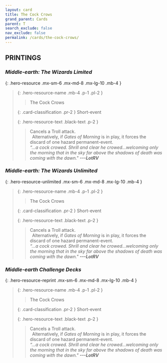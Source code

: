 ```yaml
---
layout: card
title: The Cock Crows
grand_parent: Cards
parent: T
search_exclude: false
nav_exclude: false
permalink: /cards/the-cock-crows/
---
```


## PRINTINGS


### _Middle-earth: The Wizards Limited_

{: .hero-resource .mx-sm-6 .mx-md-8 .mx-lg-10 .mb-4 }
> {: .hero-resource-name .mb-4 .p-1 .pl-2 }
> > <div class="card-mp"></div>
> > <div class="card-name">The Cock Crows</div>
>
> {: .card-classification .pr-2 }
> Short-event
>
> {: .hero-resource-text .black-text .p-2 }
> > Cancels a Troll attack. <br>&ensp;Alternatively, if _Gates of Morning_ is in play, it forces the discard of one hazard permanent-event. <br>_“...a cock crowed. Shrill and clear he crowed...welcoming only the morning that in the sky far above the shadows of death was coming with the dawn."_ ***---&#65279;LotRV*** 
> 

### _Middle-earth: The Wizards Unlimited_

{: .hero-resource-unlimited .mx-sm-6 .mx-md-8 .mx-lg-10 .mb-4 }
> {: .hero-resource-name .mb-4 .p-1 .pl-2 }
> > <div class="card-mp"></div>
> > <div class="card-name">The Cock Crows</div>
>
> {: .card-classification .pr-2 }
> Short-event
>
> {: .hero-resource-text .black-text .p-2 }
> > Cancels a Troll attack. <br>&ensp;Alternatively, if _Gates of Morning_ is in play, it forces the discard of one hazard permanent-event. <br>_“...a cock crowed. Shrill and clear he crowed...welcoming only the morning that in the sky far above the shadows of death was coming with the dawn."_ ***---&#65279;LotRV*** 
> 

### _Middle-earth Challenge Decks_

{: .hero-resource-reprint .mx-sm-6 .mx-md-8 .mx-lg-10 .mb-4 }
> {: .hero-resource-name .mb-4 .p-1 .pl-2 }
> > <div class="card-mp"></div>
> > <div class="card-name">The Cock Crows</div>
>
> {: .card-classification .pr-2 }
> Short-event
>
> {: .hero-resource-text .black-text .p-2 }
> > Cancels a Troll attack. <br>&ensp;Alternatively, if _Gates of Morning_ is in play, it forces the discard of one hazard permanent-event. <br>_“...a cock crowed. Shrill and clear he crowed...welcoming only the morning that in the sky far above the shadows of death was coming with the dawn."_ ***---&#65279;LotRV*** 
> 
